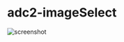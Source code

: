 # adc2-imageSelect

![screenshot](https://support.askia.com/hc/en-us/article_attachments/200047012/adc2_Image_Select.png)
